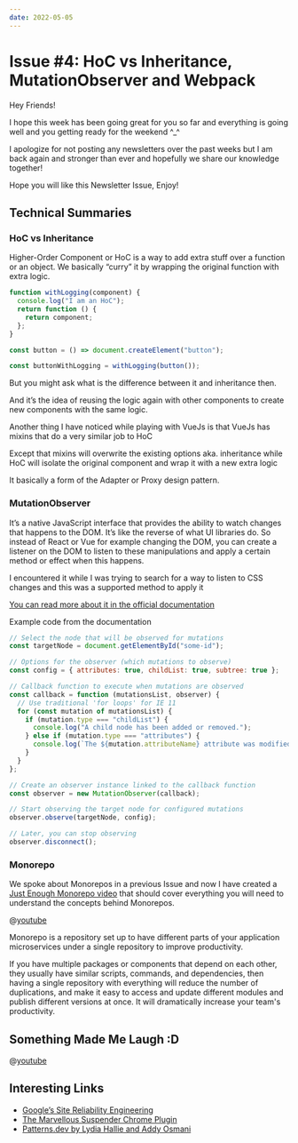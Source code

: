 ```yaml
---
date: 2022-05-05
---
```


# Issue #4: HoC vs Inheritance, MutationObserver and Webpack

Hey Friends!

I hope this week has been going great for you so far and everything is going well and you getting ready for the
weekend ^\_^

I apologize for not posting any newsletters over the past weeks but I am back again and stronger than ever and hopefully
we share our knowledge together!

Hope you will like this Newsletter Issue, Enjoy!

## Technical Summaries

### HoC vs Inheritance

Higher-Order Component or HoC is a way to add extra stuff over a function or an object. We basically “curry” it by
wrapping the original function with extra logic.

```js
function withLogging(component) {
  console.log("I am an HoC");
  return function () {
    return component;
  };
}

const button = () => document.createElement("button");

const buttonWithLogging = withLogging(button());
```

But you might ask what is the difference between it and inheritance then.

And it’s the idea of reusing the logic again with other components to create new components with the same logic.

Another thing I have noticed while playing with VueJs is that VueJs has mixins that do a very similar job to HoC

Except that mixins will overwrite the existing options aka. inheritance while HoC will isolate the original component
and wrap it with a new extra logic

It basically a form of the Adapter or Proxy design pattern.

### MutationObserver

It’s a native JavaScript interface that provides the ability to watch changes that happens to the DOM. It’s like the
reverse of what UI libraries do. So instead of React or Vue for example changing the DOM, you can create a listener on
the DOM to listen to these manipulations and apply a certain method or effect when this happens.

I encountered it while I was trying to search for a way to listen to CSS changes and this was a supported method to
apply it

[You can read more about it in the official documentation](https://developer.mozilla.org/en-US/docs/Web/API/MutationObserver)

Example code from the documentation

```js
// Select the node that will be observed for mutations
const targetNode = document.getElementById("some-id");

// Options for the observer (which mutations to observe)
const config = { attributes: true, childList: true, subtree: true };

// Callback function to execute when mutations are observed
const callback = function (mutationsList, observer) {
  // Use traditional 'for loops' for IE 11
  for (const mutation of mutationsList) {
    if (mutation.type === "childList") {
      console.log("A child node has been added or removed.");
    } else if (mutation.type === "attributes") {
      console.log(`The ${mutation.attributeName} attribute was modified.`);
    }
  }
};

// Create an observer instance linked to the callback function
const observer = new MutationObserver(callback);

// Start observing the target node for configured mutations
observer.observe(targetNode, config);

// Later, you can stop observing
observer.disconnect();
```

### Monorepo

We spoke about Monorepos in a previous Issue and now I have created
a [Just Enough Monorepo video](https://www.youtube.com/watch?v=N5pjlJnzrSw) that should cover
everything you will need to understand the concepts behind Monorepos.

@[youtube](https://www.youtube.com/watch?v=N5pjlJnzrSw)

Monorepo is a repository set up to have different parts of your application microservices under a single repository to
improve productivity.

If you have multiple packages or components that depend on each other, they usually have similar scripts, commands, and
dependencies, then having a single repository with everything will reduce the number of duplications, and make it easy
to access and update different modules and publish different versions at once. It will dramatically increase your team's
productivity.

## Something Made Me Laugh :D

@[youtube](https://www.youtube.com/watch?v=Uo3cL4nrGOk)

## Interesting Links

- [Google’s Site Reliability Engineering](https://sre.google/resources/)
- [The Marvellous Suspender Chrome Plugin](https://chrome.google.com/webstore/detail/the-marvellous-suspender/noogafoofpebimajpfpamcfhoaifemoa?hl=en)
- [Patterns.dev by Lydia Hallie and Addy Osmani](https://patterns.dev/)
